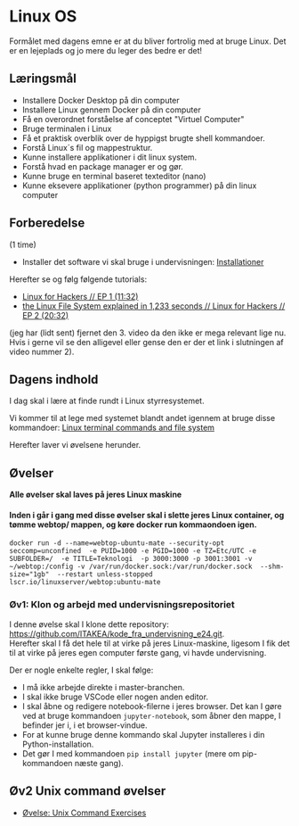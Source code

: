 # Linux OS
Formålet med dagens emne er at du bliver fortrolig med at bruge Linux. Det er en lejeplads og jo mere du leger des bedre er det!


## Læringsmål
* Installere Docker Desktop på din computer
* Installere Linux gennem Docker på din computer
* Få en overordnet forståelse af conceptet "Virtuel Computer"
* Bruge terminalen i Linux
* Få et praktisk overblik over de hyppigst brugte shell kommandoer.
* Forstå Linux´s fil og mappestruktur.
* Kunne installere applikationer i dit linux system.
* Forstå hvad en package manager er og gør.
* Kunne bruge en terminal baseret texteditor (nano)
* Kunne eksevere applikationer (python programmer) på din linux computer

## Forberedelse
(1 time)

* Installer det software vi skal bruge i undervisningen: [Installationer](https://techkea.github.io/f23/materialer/installationer_f24.html)

Herefter se og følg følgende tutorials:

* [Linux for Hackers // EP 1 (11:32)](https://www.youtube.com/watch?v=VbEx7B_PTOE&list=PLIhvC56v63IJIujb5cyE13oLuyORZpdkL)
* [the Linux File System explained in 1,233 seconds // Linux for Hackers // EP 2 (20:32)](https://www.youtube.com/watch?v=A3G-3hp88mo&list=PLIhvC56v63IJIujb5cyE13oLuyORZpdkL&index=2)

(jeg har (lidt sent) fjernet den 3. video da den ikke er mega relevant lige nu. Hvis i gerne vil se den alligevel eller gense den er der et link i slutningen af video nummer 2).
<!-- * [HELP!! (for when you suck at Linux) // Linux for Hackers // EP3 (13:13)](https://www.youtube.com/watch?v=Y17KTiJLcyQ&list=PLIhvC56v63IJIujb5cyE13oLuyORZpdkL&index=3) -->


## Dagens indhold
I dag skal i lære at finde rundt i Linux styrresystemet.

Vi kommer til at lege med systemet blandt andet igennem at bruge disse kommandoer: [Linux terminal commands and file system](https://techkea.github.io/f23/materialer/unix_commands.html)

Herefter laver vi øvelsene herunder.


## Øvelser
**Alle øvelser skal laves på jeres Linux maskine**    

#### Inden i går i gang med disse øvelser skal i slette jeres Linux container, og tømme webtop/ mappen, og køre docker run kommaondoen igen. 

``` docker run -d --name=webtop-ubuntu-mate --security-opt seccomp=unconfined  -e PUID=1000 -e PGID=1000 -e TZ=Etc/UTC -e SUBFOLDER=/  -e TITLE=Teknologi  -p 3000:3000 -p 3001:3001 -v ~/webtop:/config -v /var/run/docker.sock:/var/run/docker.sock  --shm-size="1gb"  --restart unless-stopped lscr.io/linuxserver/webtop:ubuntu-mate  ```


### Øv1: Klon og arbejd med undervisningsrepositoriet
I denne øvelse skal I klone dette repository: https://github.com/ITAKEA/kode_fra_undervisning_e24.git.    
Herefter skal I få det hele til at virke på jeres Linux-maskine, ligesom I fik det til at virke på jeres egen computer første gang, vi havde undervisning.

Der er nogle enkelte regler, I skal følge:

* I må ikke arbejde direkte i master-branchen.
* I skal ikke bruge VSCode eller nogen anden editor.
* I skal åbne og redigere notebook-filerne i jeres browser. Det kan I gøre ved at bruge kommandoen ```jupyter-notebook```, som åbner den mappe, I befinder jer i, i et browser-vindue.
* For at kunne bruge denne kommando skal Jupyter installeres i din Python-installation.
* Det gør I med kommandoen ```pip install jupyter``` (mere om pip-kommandoen næste gang).

## Øv2 Unix command øvelser
* [Øvelse: Unix Command Exercises](https://techkea.github.io/f23/materialer/unix_exercises/unix_commands_exercises.html)





